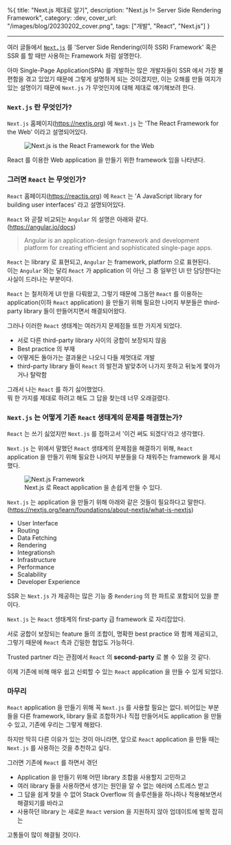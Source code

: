 %{
title: "Next.js 제대로 알기",
description: "Next.js != Server Side Rendering Framework",
category: :dev,
cover_url: "/images/blog/20230202_cover.png",
tags: ["개발", "React", "Next.js"]
}

---

여러 글들에서 [`Next.js`](https://nextjs.org/) 를 'Server Side Rendering(이하 SSR) Framework' 혹은 SSR 를 할 때만 사용하는 Framework 처럼 설명한다.

아마 Single-Page Application(SPA) 를 개발하는 많은 개발자들이 SSR 에서 가장 불편함을 겪고 있었기 때문에 그렇게 설명하게 되는 것이겠지만, 이는 오해를 만들 여지가 있는 설명이기 때문에 `Next.js` 가 무엇인지에 대해 제대로 얘기해보려 한다.

### `Next.js` 란 무엇인가?

`Next.js` 홈페이지(https://nextjs.org) 에 `Next.js` 는 'The React Framework for the Web' 이라고 설명되어있다.

<figure>
  <img src="/images/blog/20230202_nextjs.png" alt="Next.js is the React Framework for the Web">
</figure>

React 를 이용한 Web application 을 만들기 위한 framework 임을 나타낸다.

### 그러면 `React` 는 무엇인가?

`React` 홈페이지(https://reactjs.org) 에 `React` 는 'A JavaScript library for building user interfaces' 라고 설명되어있다.

`React` 와 곧잘 비교되는 `Angular` 의 설명은 아래와 같다.\
(https://angular.io/docs)

> Angular is an application-design framework and development platform for creating efficient and sophisticated single-page apps.

`React` 는 library 로 표현되고, `Angular` 는 framework, platform 으로 표현된다.\
이는 `Angular` 와는 달리 `React` 가 application 이 아닌 그 중 일부인 UI 만 담당한다는 사실이 드러나는 부분이다.

`React` 는 철저하게 UI 만을 다뤄왔고, 그렇기 때문에 그동안 `React` 를 이용하는 application(이하 `React` application) 을 만들기 위해 필요한 나머지 부분들은 third-party library 들이 만들어지면서 해결되어왔다.

그러나 이러한 `React` 생태계는 여러가지 문제점들 또한 가지게 되었다.

- 서로 다른 third-party library 사이의 궁합이 보장되지 않음
- Best practice 의 부재
- 어떻게든 돌아가는 결과물은 나오니 다들 제멋대로 개발
- third-party library 들이 `React` 의 발전과 발맞추어 나가지 못하고 뒤늦게 쫓아가거나 탈락함

그래서 나는 `React` 를 하기 싫어했었다.\
뭐 한 가지를 제대로 하려고 해도 그 답을 찾는데 너무 오래걸렸다.

### `Next.js` 는 어떻게 기존 `React` 생태계의 문제를 해결했는가?

`React` 는 쓰기 싫었지만 `Next.js` 를 접하고서 '이건 써도 되겠다'라고 생각했다.

`Next.js` 는 위에서 말했던 `React` 생태계의 문제점을 해결하기 위해, `React` application 을 만들기 위해 필요한 나머지 부분들을 다 채워주는 framework 을 제시했다.

<figure>
  <img src="/images/blog/20230202_next_app.png" alt="Next.js Framework">
  <figcaption>Next.js 로 React application 을 손쉽게 만들 수 있다.</figcaption>
</figure>

`Next.js` 는 application 을 만들기 위해 아래와 같은 것들이 필요하다고 말한다.\
(https://nextjs.org/learn/foundations/about-nextjs/what-is-nextjs)

- User Interface
- Routing
- Data Fetching
- Rendering
- Integrationsh
- Infrastructure
- Performance
- Scalability
- Developer Experience

SSR 는 `Next.js` 가 제공하는 많은 기능 중 `Rendering` 의 한 파트로 포함되어 있을 뿐이다.

`Next.js` 는 `React` 생태계의 first-party 급 framework 로 자리잡았다.

서로 궁합이 보장되는 feature 들의 조합이, 명확한 best practice 와 함께 제공되고, 그렇기 때문에 `React` 측과 긴밀한 협업도 가능하다.

Trusted partner 라는 관점에서 `React` 의 **second-party** 로 볼 수 있을 것 같다.

이제 기존에 비해 매우 쉽고 신뢰할 수 있는 `React` application 을 만들 수 있게 되었다.

### 마무리

`React` application 을 만들기 위해 꼭 `Next.js` 를 사용할 필요는 없다. 비어있는 부분들을 다른 framework, library 들로 조합하거나 직접 만들어서도 application 을 만들 수 있고, 기존에 우리는 그렇게 해왔다.

하지만 딱히 다른 이유가 있는 것이 아니라면, 앞으로 `React` application 을 만들 때는 `Next.js` 를 사용하는 것을 추천하고 싶다.

그러면 기존에 `React` 를 하면서 겪던

- Application 을 만들기 위해 어떤 library 조합을 사용할지 고민하고
- 여러 library 들을 사용하면서 생기는 원인을 알 수 없는 에러에 스트레스 받고
- 그 답을 쉽게 찾을 수 없어 Stack Overflow 의 솔루션들을 하나하나 적용해보면서 해결되기를 바라고
- 사용하던 library 는 새로운 `React` version 을 지원하지 않아 업데이트에 발목 잡히는

고통들이 많이 해결될 것이다.
